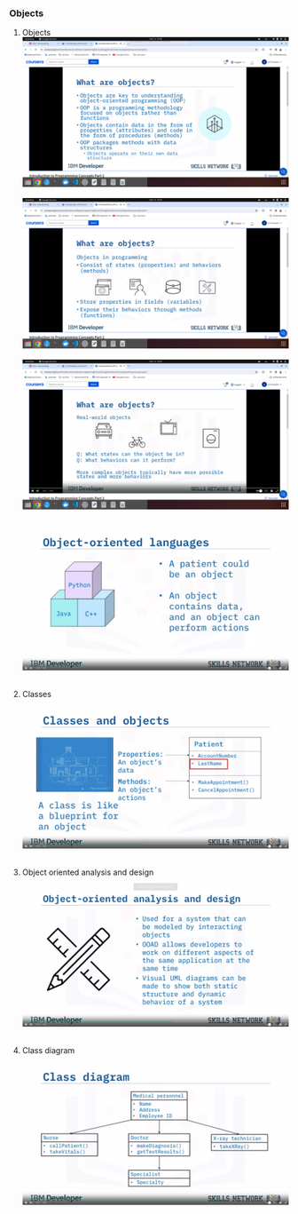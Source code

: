 ### Objects

1. Objects
   ![objects](objects.png)<br><br>
   ![objects3](objects3.png)<br><br>
   ![objects2](objects2.png)<br><br>
   ![objects4](objects4.png)<br><br>

2. Classes
   ![objects5](objects5.png)<br><br>

3. Object oriented analysis and design
   ![ooad](ooad.png)<br><br>

4. Class diagram
   ![class](class.png)<br><br>
